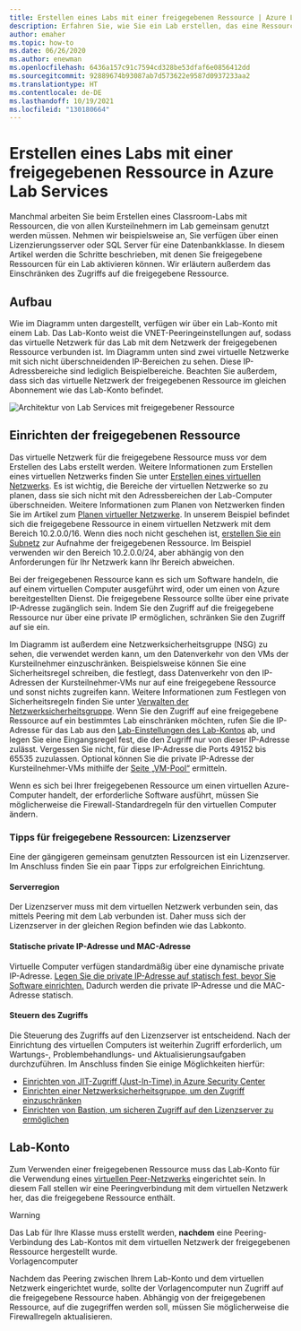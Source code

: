 ```yaml
---
title: Erstellen eines Labs mit einer freigegebenen Ressource | Azure Lab Services
description: Erfahren Sie, wie Sie ein Lab erstellen, das eine Ressource erfordert, die von den Kursteilnehmern gemeinsam genutzt wird.
author: emaher
ms.topic: how-to
ms.date: 06/26/2020
ms.author: enewman
ms.openlocfilehash: 6436a157c91c7594cd328be53dfaf6e0856412dd
ms.sourcegitcommit: 92889674b93087ab7d573622e9587d0937233aa2
ms.translationtype: HT
ms.contentlocale: de-DE
ms.lasthandoff: 10/19/2021
ms.locfileid: "130180664"
---
```

# <a name="how-to-create-a-lab-with-a-shared-resource-in-azure-lab-services"></a>Erstellen eines Labs mit einer freigegebenen Ressource in Azure Lab Services

Manchmal arbeiten Sie beim Erstellen eines Classroom-Labs mit Ressourcen, die von allen Kursteilnehmern im Lab gemeinsam genutzt werden müssen.  Nehmen wir beispielsweise an, Sie verfügen über einen Lizenzierungsserver oder SQL Server für eine Datenbankklasse.  In diesem Artikel werden die Schritte beschrieben, mit denen Sie freigegebene Ressourcen für ein Lab aktivieren können.  Wir erläutern außerdem das Einschränken des Zugriffs auf die freigegebene Ressource.

## <a name="architecture"></a>Aufbau

Wie im Diagramm unten dargestellt, verfügen wir über ein Lab-Konto mit einem Lab.  Das Lab-Konto weist die VNET-Peeringeinstellungen auf, sodass das virtuelle Netzwerk für das Lab mit dem Netzwerk der freigegebenen Ressource verbunden ist.  Im Diagramm unten sind zwei virtuelle Netzwerke mit sich nicht überschneidenden IP-Bereichen zu sehen.  Diese IP-Adressbereiche sind lediglich Beispielbereiche.  Beachten Sie außerdem, dass sich das virtuelle Netzwerk der freigegebenen Ressource im gleichen Abonnement wie das Lab-Konto befindet.

![Architektur von Lab Services mit freigegebener Ressource](./media/how-to-create-a-lab-with-shared-resource/shared-resource-architecture.png)

## <a name="setup-shared-resource"></a>Einrichten der freigegebenen Ressource

Das virtuelle Netzwerk für die freigegebene Ressource muss vor dem Erstellen des Labs erstellt werden.  Weitere Informationen zum Erstellen eines virtuellen Netzwerks finden Sie unter [Erstellen eines virtuellen Netzwerks](../virtual-network/quick-create-portal.md).  Es ist wichtig, die Bereiche der virtuellen Netzwerke so zu planen, dass sie sich nicht mit den Adressbereichen der Lab-Computer überschneiden.  Weitere Informationen zum Planen von Netzwerken finden Sie im Artikel zum [Planen virtueller Netzwerke](../virtual-network/virtual-network-vnet-plan-design-arm.md). In unserem Beispiel befindet sich die freigegebene Ressource in einem virtuellen Netzwerk mit dem Bereich 10.2.0.0/16.  Wenn dies noch nicht geschehen ist, [erstellen Sie ein Subnetz](../virtual-network/virtual-network-manage-subnet.md#add-a-subnet) zur Aufnahme der freigegebenen Ressource.  Im Beispiel verwenden wir den Bereich 10.2.0.0/24, aber abhängig von den Anforderungen für Ihr Netzwerk kann Ihr Bereich abweichen.

Bei der freigegebenen Ressource kann es sich um Software handeln, die auf einem virtuellen Computer ausgeführt wird, oder um einen von Azure bereitgestellten Dienst. Die freigegebene Ressource sollte über eine private IP-Adresse zugänglich sein.  Indem Sie den Zugriff auf die freigegebene Ressource nur über eine private IP ermöglichen, schränken Sie den Zugriff auf sie ein.

Im Diagramm ist außerdem eine Netzwerksicherheitsgruppe (NSG) zu sehen, die verwendet werden kann, um den Datenverkehr von den VMs der Kursteilnehmer einzuschränken.  Beispielsweise können Sie eine Sicherheitsregel schreiben, die festlegt, dass Datenverkehr von den IP-Adressen der Kursteilnehmer-VMs nur auf eine freigegebene Ressource und sonst nichts zugreifen kann.  Weitere Informationen zum Festlegen von Sicherheitsregeln finden Sie unter [Verwalten der Netzwerksicherheitsgruppe](../virtual-network/manage-network-security-group.md#work-with-security-rules). Wenn Sie den Zugriff auf eine freigegebene Ressource auf ein bestimmtes Lab einschränken möchten, rufen Sie die IP-Adresse für das Lab aus den [Lab-Einstellungen des Lab-Kontos](manage-labs.md#view-labs-in-a-lab-account) ab, und legen Sie eine Eingangsregel fest, die den Zugriff nur von dieser IP-Adresse zulässt.  Vergessen Sie nicht, für diese IP-Adresse die Ports 49152 bis 65535 zuzulassen.  Optional können Sie die private IP-Adresse der Kursteilnehmer-VMs mithilfe der [Seite „VM-Pool“](how-to-set-virtual-machine-passwords.md) ermitteln.

Wenn es sich bei Ihrer freigegebenen Ressource um einen virtuellen Azure-Computer handelt, der erforderliche Software ausführt, müssen Sie möglicherweise die Firewall-Standardregeln für den virtuellen Computer ändern.

### <a name="tips-for-shared-resources---license-server"></a>Tipps für freigegebene Ressourcen: Lizenzserver
Eine der gängigeren gemeinsam genutzten Ressourcen ist ein Lizenzserver. Im Anschluss finden Sie ein paar Tipps zur erfolgreichen Einrichtung.
#### <a name="server-region"></a>Serverregion
Der Lizenzserver muss mit dem virtuellen Netzwerk verbunden sein, das mittels Peering mit dem Lab verbunden ist. Daher muss sich der Lizenzserver in der gleichen Region befinden wie das Labkonto.

#### <a name="static-private-ip-and-mac-address"></a>Statische private IP-Adresse und MAC-Adresse
Virtuelle Computer verfügen standardmäßig über eine dynamische private IP-Adresse. [Legen Sie die private IP-Adresse auf statisch fest, bevor Sie Software einrichten.](../virtual-network/virtual-networks-static-private-ip-arm-pportal.md) Dadurch werden die private IP-Adresse und die MAC-Adresse statisch.  

#### <a name="control-access"></a>Steuern des Zugriffs
Die Steuerung des Zugriffs auf den Lizenzserver ist entscheidend.  Nach der Einrichtung des virtuellen Computers ist weiterhin Zugriff erforderlich, um Wartungs-, Problembehandlungs- und Aktualisierungsaufgaben durchzuführen.  Im Anschluss finden Sie einige Möglichkeiten hierfür:
- [Einrichten von JIT-Zugriff (Just-In-Time) in Azure Security Center](../security-center/security-center-just-in-time.md?tabs=jit-config-asc%252cjit-request-asc)
- [Einrichten einer Netzwerksicherheitsgruppe, um den Zugriff einzuschränken](../virtual-network/network-security-groups-overview.md)
- [Einrichten von Bastion, um sicheren Zugriff auf den Lizenzserver zu ermöglichen](https://azure.microsoft.com/services/azure-bastion/)

## <a name="lab-account"></a>Lab-Konto

Zum Verwenden einer freigegebenen Ressource muss das Lab-Konto für die Verwendung eines [virtuellen Peer-Netzwerks](how-to-connect-peer-virtual-network.md) eingerichtet sein.  In diesem Fall stellen wir eine Peeringverbindung mit dem virtuellen Netzwerk her, das die freigegebene Ressource enthält.

>[!WARNING]
>Das Lab für Ihre Klasse muss erstellt werden, **nachdem** eine Peering-Verbindung des Lab-Kontos mit dem virtuellen Netzwerk der freigegebenen Ressource hergestellt wurde.  
Vorlagencomputer

Nachdem das Peering zwischen Ihrem Lab-Konto und dem virtuellen Netzwerk eingerichtet wurde, sollte der Vorlagencomputer nun Zugriff auf die freigegebene Ressource haben.  Abhängig von der freigegebenen Ressource, auf die zugegriffen werden soll, müssen Sie möglicherweise die Firewallregeln aktualisieren.